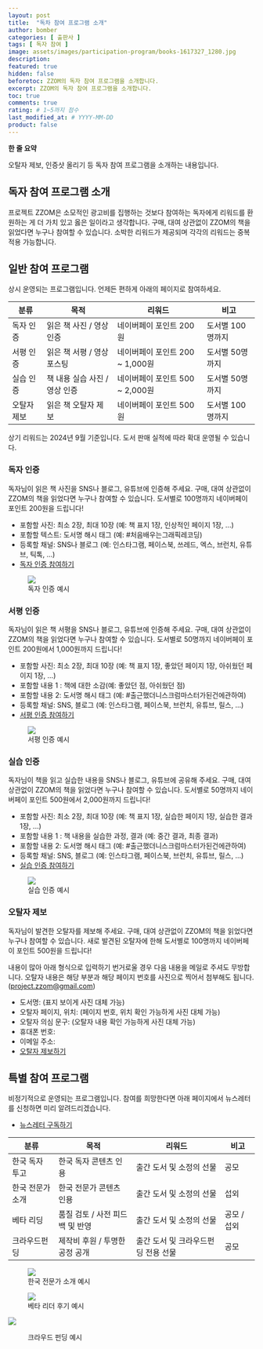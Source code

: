```yaml
---
layout: post
title:  "독차 참여 프로그램 소개"
author: bomber
categories: [ 출판사 ]
tags: [ 독자 참여 ]
image: assets/images/participation-program/books-1617327_1280.jpg
description: 
featured: true
hidden: false
beforetoc: ZZOM의 독자 참여 프로그램을 소개합니다.
excerpt: ZZOM의 독자 참여 프로그램을 소개합니다.
toc: true
comments: true
rating: # 1~5까지 점수
last_modified_at: # YYYY-MM-DD
product: false
---
```


<div class="note">
    <b>한 줄 요약</b>
    <p>오탈자 제보, 인증샷 올리기 등 독자 참여 프로그램을 소개하는 내용입니다.</p> 
</div>

## 독자 참여 프로그램 소개

프로젝트 ZZOM은 소모적인 광고비를 집행하는 것보다 참여하는 독자에게 리워드를 환원하는 게 더 가치 있고 옳은 일이라고 생각합니다. 구매, 대여 상관없이 ZZOM의 책을 읽었다면 누구나 참여할 수 있습니다. 소박한 리워드가 제공되며 각각의 리워드는 중복 적용 가능합니다.


## 일반 참여 프로그램

상시 운영되는 프로그램입니다. 언제든 편하게 아래의 페이지로 참여하세요.

| 분류 | 목적 | 리워드 | 비고 |
| - | - | - | - |
| 독자 인증 | 읽은 책 사진 / 영상 인증 | 네이버페이 포인트 200원 | 도서별 100명까지 |
| 서평 인증 | 읽은 책 서평 / 영상 포스팅 | 네이버페이 포인트 200 ~ 1,000원 | 도서별 50명까지 |
| 실습 인증 | 책 내용 실습 사진 / 영상 인증 | 네이버페이 포인트 500 ~ 2,000원 | 도서별 50명까지 |
| 오탈자 제보 | 읽은 책 오탈자 제보 | 네이버페이 포인트 500원 | 도서별 100명까지 |

상기 리워드는 2024년 9월 기준입니다. 도서 판매 실적에 따라 확대 운영될 수 있습니다.

### 독자 인증

독자님이 읽은 책 사진을 SNS나 블로그, 유튜브에 인증해 주세요. 
구매, 대여 상관없이 ZZOM의 책을 읽었다면 누구나 참여할 수 있습니다. 
도서별로 100명까지 네이버페이 포인트 200원을 드립니다!

* 포함할 사진: 최소 2장, 최대 10장 (예: 책 표지 1장, 인상적인 페이지 1장, ...)
* 포함할 텍스트: 도서명 해시 태그 (예: #처음배우는그래픽레코딩)
* 등록할 채널: SNS나 블로그 (예: 인스타그램, 페이스북, 쓰레드, 엑스, 브런치, 유튜브, 틱톡, ...)
* <a href="https://forms.gle/FKwERUonoBJGS4ik7" target="_blank">독자 인증 참여하기</a>

<div class="container">
    <div class="row">
        <div class="col ml-auto">
        <figure>
        <img class="large rounded" src="{{ site.baseurl }}/assets/images/participation-program/participation-book.jpg" alter="">
        <figcaption>독자 인증 예시</figcaption>
        </figure>
        </div>
    </div>
</div>

### 서평 인증
독자님이 읽은 책 서평을 SNS나 블로그, 유튜브에 인증해 주세요. 
구매, 대여 상관없이 ZZOM의 책을 읽었다면 누구나 참여할 수 있습니다. 
도서별로 50명까지 네이버페이 포인트 200원에서 1,000원까지 드립니다!

* 포함할 사진: 최소 2장, 최대 10장 (예: 책 표지 1장, 좋았던 페이지 1장, 아쉬웠던 페이지 1장, ...)
* 포함할 내용 1 : 책에 대한 소감(예: 좋았던 점, 아쉬웠던 점)
* 포함할 내용 2: 도서명 해시 태그 (예: #출근했더니스크럼마스터가된건에관하여)
* 등록할 채널: SNS, 블로그 (예: 인스타그램, 페이스북, 브런치, 유튜브, 릴스, ...)
* <a href="https://forms.gle/3upGDS1UYcQivtaeA" target="_blank">서평 인증 참여하기</a>

<div class="container">
    <div class="row">
        <div class="col ml-auto">
        <figure>
        <img class="large rounded" src="{{ site.baseurl }}/assets/images/participation-program/participation-online-reivewe.png" alter="">
        <figcaption>서평 인증 예시</figcaption>
        </figure>
        </div>
    </div>
</div>

### 실습 인증
독자님이 책을 읽고 실습한 내용을 SNS나 블로그, 유튜브에 공유해 주세요. 
구매, 대여 상관없이 ZZOM의 책을 읽었다면 누구나 참여할 수 있습니다. 
도서별로 50명까지 네이버페이 포인트 500원에서 2,000원까지 드립니다!

* 포함할 사진: 최소 2장, 최대 10장 (예: 책 표지 1장, 실습한 페이지 1장, 실습한 결과 1장, ...)
* 포함할 내용 1 : 책 내용을 실습한 과정, 결과 (예: 중간 결과, 최종 결과)
* 포함할 내용 2: 도서명 해시 태그 (예: #출근했더니스크럼마스터가된건에관하여)
* 등록할 채널: SNS, 블로그 (예: 인스타그램, 페이스북, 브런치, 유튜브, 릴스, ...)
* <a href="https://forms.gle/h9MvLWgZXLXRQHsf6" target="_blank">실습 인증 참여하기</a>

<div class="container">
    <div class="row">
        <div class="col ml-auto">
        <figure>
        <img class="large rounded" src="{{ site.baseurl }}/assets/images/participation-program/participation-card.jpg" alter="">
        <figcaption>실습 인증 예시</figcaption>
        </figure>
        </div>
    </div>
</div>

### 오탈자 제보
독자님이 발견한 오탈자를 제보해 주세요. 
구매, 대여 상관없이 ZZOM의 책을 읽었다면 누구나 참여할 수 있습니다. 
새로 발견된 오탈자에 한해 도서별로 100명까지 네이버페이 포인트 500원을 드립니다!

내용이 많아 아래 형식으로 입력하기 번거로울 경우 다음 내용을 메일로 주셔도 무방합니다. 
오탈자 내용은 해당 부분과 해당 페이지 번호를 사진으로 찍어서 첨부해도 됩니다.
(project.zzom@gmail.com)
* 도서명: (표지 보이게 사진 대체 가능)
* 오탈자 페이지, 위치: (페이지 번호, 위치 확인 가능하게 사진 대체 가능)
* 오탈자 의심 문구: (오탈자 내용 확인 가능하게 사진 대체 가능)
* 휴대폰 번호: 
* 이메일 주소: 
* <a href="https://forms.gle/B8kxdjLmprjK6NUh8" target="_blank">오탈자 제보하기</a>

## 특별 참여 프로그램
비정기적으로 운영되는 프로그램입니다. 참여를 희망한다면 아래 페이지에서 뉴스레터를 신청하면 미리 알려드리겠습니다.
* <a href="https://project-zzom.stibee.com" target="_blank">뉴스레터 구독하기</a>

| 분류 | 목적 | 리워드 | 비고 |
| - | - | - | - |
| 한국 독자 투고 | 한국 독자 콘텐츠 인용 | 출간 도서 및 소정의 선물 | 공모 |
| 한국 전문가 소개 | 한국 전문가 콘텐츠 인용 | 출간 도서 및 소정의 선물 | 섭외 |
| 베타 리딩 | 품질 검토 / 사전 피드백 및 반영 | 출간 도서 및 소정의 선물 | 공모 / 섭외 |
| 크라우드펀딩 | 제작비 후원 / 투명한 공정 공개 | 출간 도서 및 크라우드펀딩 전용 선물 | 공모 |

<div class="container">
    <div class="row">
        <div class="col ml-auto">
        <figure>
        <img class="large rounded" src="{{ site.baseurl }}/assets/images/participation-program/participation-expert.png" alter="">
        <figcaption>한국 전문가 소개 예시</figcaption>
        </figure>
        </div>
        <div class="col ml-auto">
        <figure>
        <img class="large rounded" src="{{ site.baseurl }}/assets/images/participation-program/participation-review.png" alter="">
        <figcaption>베타 리더 후기 예시</figcaption>
        </figure>
        </div>
        <div class="col ml-auto">
        <img class="large rounded" src="{{ site.baseurl }}/assets/images/participation-program/participation-crowdfunding.png" alter="">
        <figure>
        <figcaption>크라우드 펀딩 예시</figcaption>
        </figure>
        </div>
    </div>
</div>